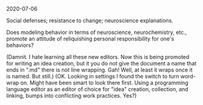 2020-07-06

Social defenses; resistance to change; neuroscience explanations.

Does modeling behavior in terms of neuroscience, neurochemistry, etc., promote an attitude of reliquishing personal responsibility for one's behaviors?  

(Damnit. I hate learning all these new editors. Now this is being promoted for writing an idea creation, but it you do not give the document a name that ends in ".md" there is not line wrapping. Gah! Well, at least it wraps once it is named. But still.)
(OK. Looking in settings I found the switch to turn word-wrap on. Might have been smart to look there first. Using a programming language editor as an editor of choice for "idea" creation, collection, and linking, bumps into conflicting work practices. Yes?)

